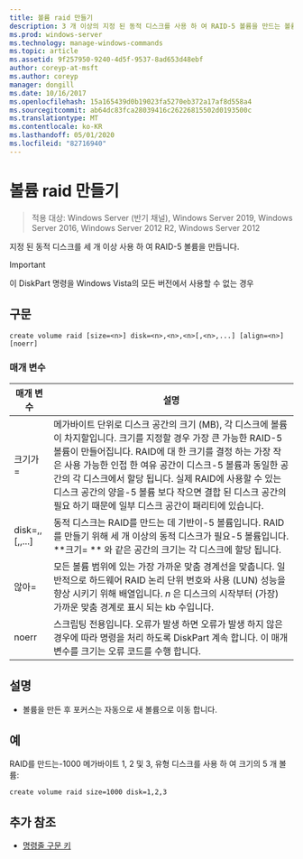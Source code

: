 ```yaml
---
title: 볼륨 raid 만들기
description: 3 개 이상의 지정 된 동적 디스크를 사용 하 여 RAID-5 볼륨을 만드는 볼륨 raid 만들기에 대 한 참조 항목입니다.
ms.prod: windows-server
ms.technology: manage-windows-commands
ms.topic: article
ms.assetid: 9f257950-9240-4d5f-9537-8ad653d48ebf
author: coreyp-at-msft
ms.author: coreyp
manager: dongill
ms.date: 10/16/2017
ms.openlocfilehash: 15a165439d0b19023fa5270eb372a17af8d558a4
ms.sourcegitcommit: ab64dc83fca28039416c26226815502d0193500c
ms.translationtype: MT
ms.contentlocale: ko-KR
ms.lasthandoff: 05/01/2020
ms.locfileid: "82716940"
---
```

# <a name="create-volume-raid"></a>볼륨 raid 만들기

> 적용 대상: Windows Server (반기 채널), Windows Server 2019, Windows Server 2016, Windows Server 2012 R2, Windows Server 2012

지정 된 동적 디스크를 세 개 이상 사용 하 여 RAID-5 볼륨을 만듭니다.  

> [!IMPORTANT]  
> 이 DiskPart 명령을 Windows Vista의 모든 버전에서 사용할 수 없는 경우

## <a name="syntax"></a>구문  
  
```  
create volume raid [size=<n>] disk=<n>,<n>,<n>[,<n>,...] [align=<n>] [noerr]  
```  
  
### <a name="parameters"></a>매개 변수  
  
|           매개 변수           |                                                                                                                                                                                                                                              설명                                                                                                                                                                                                                                              |
|-------------------------------|-------------------------------------------------------------------------------------------------------------------------------------------------------------------------------------------------------------------------------------------------------------------------------------------------------------------------------------------------------------------------------------------------------------------------------------------------------------------------------------------------------|
|           크기가\=<n>           | 메가바이트 단위로 디스크 공간의 크기 \(MB\), 각 디스크에 볼륨이 차지할입니다. 크기를 지정할 경우 가장 큰 가능한 RAID\-5 볼륨이 만들어집니다. RAID에 대 한 크기를 결정 하는 가장 작은 사용 가능한 인접 한 여유 공간이 디스크\-5 볼륨과 동일한 공간의 각 디스크에서 할당 됩니다. 실제 RAID에 사용할 수 있는 디스크 공간의 양을\-5 볼륨 보다 작으면 결합 된 디스크 공간의 필요 하기 때문에 일부 디스크 공간이 패리티에 있습니다. |
| disk\=<n>,<n><n>,\[,<n>,...\] |                                                                                                                                               동적 디스크는 RAID를 만드는 데 기반이\-5 볼륨입니다. RAID를 만들기 위해 세 개 이상의 동적 디스크가 필요\-5 볼륨입니다. **크기\= ** 와 같은 공간의 크기는 각 디스크에 할당 됩니다.                                                                                                                                                |
|          않아\=<n>           |                                                                                                                   모든 볼륨 범위에 있는 가장 가까운 맞춤 경계선을 맞춥니다. 일반적으로 하드웨어 RAID 논리 단위 번호와 사용 \(LUN\) 성능을 향상 시키기 위해 배열입니다. *n* 은 디스크의 시작부터 \(가장\) 가까운 맞춤 경계로 표시 되는 kb 수입니다.                                                                                                                   |
|             noerr             |                                                                                                                                                 스크립팅 전용입니다. 오류가 발생 하면 오류가 발생 하지 않은 경우에 따라 명령을 처리 하도록 DiskPart 계속 합니다. 이 매개 변수를 크기는 오류 코드를 수행 합니다.                                                                                                                                                  |
  
## <a name="remarks"></a>설명  
  
-   볼륨을 만든 후 포커스는 자동으로 새 볼륨으로 이동 합니다.  
  
## <a name="examples"></a>예  
RAID를 만드는\-1000 메가바이트 1, 2 및 3, 유형 디스크를 사용 하 여 크기의 5 개 볼륨:  
  
```  
create volume raid size=1000 disk=1,2,3  
```  
  
## <a name="additional-references"></a>추가 참조  
- [명령줄 구문 키](command-line-syntax-key.md)  
  

  

